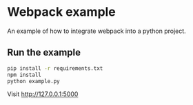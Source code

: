 Webpack example
===============

An example of how to integrate webpack into a python project.


Run the example
---------------

```bash
pip install -r requirements.txt
npm install
python example.py
```

Visit http://127.0.0.1:5000